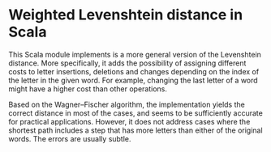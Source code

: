 # Weighted Levenshtein distance in Scala

This Scala module implements is a more general version of the Levenshtein distance. More specifically, it adds the possibility of assigning different costs to letter insertions, deletions and changes depending on the index of the letter in the given word. For example, changing the last letter of a word might have a higher cost than other operations.

Based on the Wagner–Fischer algorithm, the implementation yields the correct distance in most of the cases, and seems to be sufficiently accurate for practical applications. However, it does not address cases where the shortest path includes a step that has more letters than either of the original words. The errors are usually subtle.
